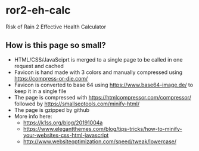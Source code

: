 # ror2-eh-calc
Risk of Rain 2 Effective Health Calculator

## How is this page so small?
- HTML/CSS/JavaSciprt is merged to a single page to be called in one request and cached
- Favicon is hand made with 3 colors and manually compressed using https://compress-or-die.com/
- Favicon is converted to base 64 using https://www.base64-image.de/ to keep it in a single file
- The page is compressed with https://htmlcompressor.com/compressor/ followed by https://smallseotools.com/minify-html/
- The page is gzipped by github
- More info here:
	- https://k1ss.org/blog/20191004a
	- https://www.elegantthemes.com/blog/tips-tricks/how-to-minify-your-websites-css-html-javascript
	- http://www.websiteoptimization.com/speed/tweak/lowercase/
